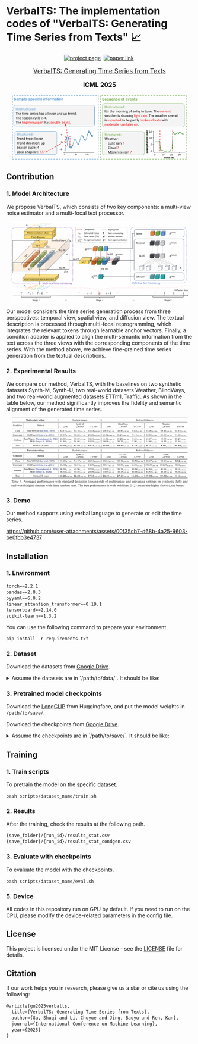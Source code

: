 # VerbalTS: The implementation codes of "VerbalTS: Generating Time Series from Texts" 📈
<div align="center">

[![project page](https://img.shields.io/badge/Project%20page-VerbalTS%20-lightblue)](https://seqml.github.io/VerbalTS/)&nbsp;
[![paper link](https://img.shields.io/badge/ICML-45631-b31b1b.svg)](https://icml.cc/virtual/2025/poster/45631)&nbsp;

</div>

<p align="center" style="font-size: larger;">
  <a href="https://icml.cc/virtual/2025/poster/45631">VerbalTS: Generating Time Series from Texts</a>
</p>

<div>
  <p align="center" style="font-size: larger;">
    <strong>ICML 2025</strong>
  </p>
</div>

<p align="center">
<img src="https://github.com/seqml/VerbalTS/blob/main/asset/verbalts.png" width=95%>
<p>
<be>

## Contribution
### 1. Model Architecture
We propose VerbalTS, which consists of two key components: a multi-view noise estimator and a multi-focal text processor.
<p align="center">
<img src="https://github.com/seqml/VerbalTS/blob/main/asset/pipeline.png" width=95%>
<p>
Our model considers the time series generation process from three perspectives: temporal view, spatial view, and diffusion view. The textual description is processed through multi-focal reprogramming, which integrates the relevant tokens through learnable anchor vectors. Finally, a condition adapter is applied to align the multi-semantic information from the text across the three views with the corresponding components of the time series. With the method above, we achieve fine-grained time series generation from the textual descriptions. 

### 2. Experimental Results
We compare our method, VerbalTS, with the baselines on two synthetic datasets Synth-M, Synth-U, two real-world datasets Weather, BlindWays, and two real-world augmented datasets ETTm1, Traffic. As shown in the table below, our method significantly improves the fidelity and semantic alignment of the generated time series.
<p align="center">
<img src="https://github.com/seqml/VerbalTS/blob/main/asset/main_exp.png" width=95%>
<p>

### 3. Demo
Our method supports using verbal language to generate or edit the time series.

https://github.com/user-attachments/assets/00f35cb7-d68b-4a25-9603-be0fcb3e4737

## Installation
### 1. Environment
```
torch==2.2.1
pandas==2.0.3
pyyaml==6.0.2
linear_attention_transformer==0.19.1
tensorboard==2.14.0
scikit-learn==1.3.2
```
You can use the following command to prepare your environment.
```
pip install -r requirements.txt
```
### 2. Dataset
Download the datasets from [Google Drive](https://drive.google.com/drive/folders/1N0zxkLdvpdjkwayKA2OZIJYP4nfzhOeF?usp=drive_link).
<details>
    <summary> Assume the datasets are in `/path/to/data/`. It should be like:</summary>
  
    /path/to/data/:
        synthetic_m/:
            meta.json
            train_ts.npy
            train_attrs_idx.npy
            train_caps.npy
            valid_ts.npy
            valid_attrs_idx.npy
            train_caps.npy
            ...
        Weather/:
            ...
   **NOTE: The arg `--data_folder=/path/to/data/` should be passed to the training script.**
</details>

### 3. Pretrained model checkpoints
Download the [LongCLIP](https://huggingface.co/zer0int/LongCLIP-GmP-ViT-L-14) from Huggingface, and put the model weights in `/path/to/save/`.

Download the checkpoints from [Google Drive](https://drive.google.com/drive/folders/17zQJlxj5j7eWr636vmYdw1sGqi-uW1i4?usp=drive_link).
<details>
    <summary> Assume the checkpoints are in `/path/to/save/`. It should be like:</summary>

    /path/to/save/:
        [dataset_name]_cttp:
            ...
        [dataset_name]_eval:
            [run_id]:
                ckpts:
                    model_best.pth
                train_configs.yaml
                eval_configs.yaml
                model_cond_configs.yaml
                model_diff_configs.yaml
            ...
        ...
    
  **NOTE: The arg `--save_folder=/path/to/save/` should be passed to the training script.**
</details>
   
## Training
### 1. Train scripts
To pretrain the model on the specific dataset.
```
bash scripts/dataset_name/train.sh
```
### 2. Results
After the training, check the results at the following path.
```
{save_folder}/{run_id}/results_stat.csv
{save_folder}/{run_id}/results_stat_condgen.csv
```
### 3. Evaluate with checkpoints
To evaluate the model with the checkpoints.
```
bash scripts/dataset_name/eval.sh
```
### 5. Device
All codes in this repository run on GPU by default. If you need to run on the CPU, please modify the device-related parameters in the config file.

## License
This project is licensed under the MIT License - see the [LICENSE](LICENSE) file for details.

## Citation
If our work helps you in research, please give us a star or cite us using the following:
```
@article{gu2025verbalts,
  title={VerbalTS: Generating Time Series from Texts},
  author={Gu, Shuqi and Li, Chuyue and Jing, Baoyu and Ren, Kan},
  journal={International Conference on Machine Learning},
  year={2025}
}
```
